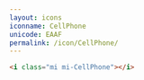 ```yaml
---
layout: icons
iconname: CellPhone
unicode: EAAF
permalink: /icon/CellPhone/
---
```


``` html
<i class="mi mi-CellPhone"></i>
```
